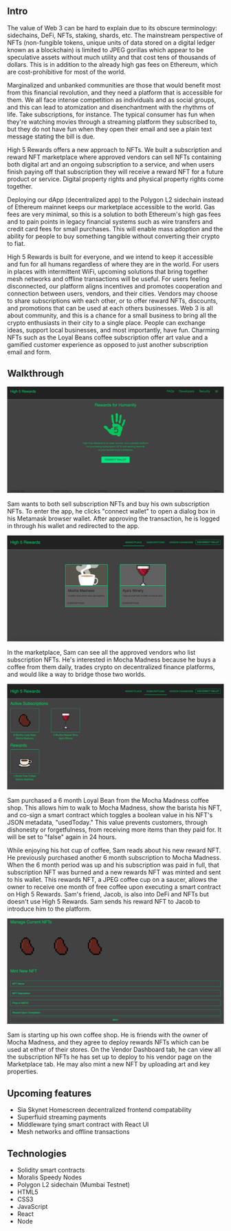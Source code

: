 ## Intro

The value of Web 3 can be hard to explain due to its obscure terminology: sidechains, DeFi, NFTs, staking, shards, etc. The mainstream perspective of NFTs (non-fungible tokens, unique units of data stored on a digital ledger known as a blockchain) is limited to JPEG gorillas which appear to be speculative assets without much utility and that cost tens of thousands of dollars. This is in addition to the already high gas fees on Ethereum, which are cost-prohibitive for most of the world. 

Marginalized and unbanked communities are those that would benefit most from this financial revolution, and they need a platform that is accessible for them. We all face intense competition as individuals and as social groups, and this can lead to atomization and disenchantment with the rhythms of life. Take subscriptions, for instance. The typical consumer has fun when they're watching movies through a streaming platform they subscribed to, but they do not have fun when they open their email and see a plain text message stating the bill is due.

High 5 Rewards offers a new approach to NFTs. We built a subscription and reward NFT marketplace where approved vendors can sell NFTs containing both digital art and an ongoing subscription to a service, and when users finish paying off that subscription they will receive a reward NFT for a future product or service. Digital property rights and physical property rights come together. 

Deploying our dApp (decentralized app) to the Polygon L2 sidechain instead of Ethereum mainnet keeps our marketplace accessible to the world. Gas fees are very minimal, so this is a solution to both Ethereum's high gas fees and to pain points in legacy financial systems such as wire transfers and credit card fees for small purchases. This will enable mass adoption and the ability for people to buy something tangible without converting their crypto to fiat.

High 5 Rewards is built for everyone, and we intend to keep it accessible and fun for all humans regardless of where they are in the world. For users in places with intermittent WiFi, upcoming solutions that bring together mesh networks and offline transactions will be useful. For users feeling disconnected, our platform aligns incentives and promotes cooperation and connection between users, vendors, and their cities. Vendors may choose to share subscriptions with each other, or to offer reward NFTs, discounts, and promotions that can be used at each others businesses. Web 3 is all about community, and this is a chance for a small business to bring all the crypto enthusiasts in their city to a single place. People can exchange ideas, support local businesses, and most importantly, have fun. Charming NFTs such as the Loyal Beans coffee subscription offer art value and a gamified customer experience as opposed to just another subscription email and form.



## Walkthrough

![landing](https://github.com/high5rewards/high5rewards/blob/main/client/src/screenshots/0landing.png?raw=true)

Sam wants to both sell subscription NFTs and buy his own subscription NFTs. To enter the app, he clicks "connect wallet" to open a dialog box in his Metamask browser wallet. After approving the transaction, he is logged in through his wallet and redirected to the app.

![marketplace](https://github.com/high5rewards/high5rewards/blob/main/client/src/screenshots/1market.png?raw=true)

In the marketplace, Sam can see all the approved vendors who list subscription NFTs. He's interested in Mocha Madness because he buys a coffee from them daily, trades crypto on decentralized finance platforms, and would like a way to bridge those two worlds.

![subscriptions](https://github.com/high5rewards/high5rewards/blob/main/client/src/screenshots/2subscriptions.png?raw=true)

Sam purchased a 6 month Loyal Bean from the Mocha Madness coffee shop. This allows him to walk to Mocha Madness, show the barista his NFT, and co-sign a smart contract which toggles a boolean value in his NFT's JSON metadata, "usedToday." This value prevents customers, through dishonesty or forgetfulness, from receiving more items than they paid for. It will be set to "false" again in 24 hours. 

While enjoying his hot cup of coffee, Sam reads about his new reward NFT. He previously purchased another 6 month subscription to Mocha Madness. When the 6 month period was up and his subscription was paid in full, that subscription NFT was burned and a new rewards NFT was minted and sent to his wallet. This rewards NFT, a JPEG coffee cup on a saucer, allows the owner to receive one month of free coffee upon executing a smart contract on High 5 Rewards. Sam's friend, Jacob, is also into DeFi and NFTs but doesn't use High 5 Rewards. Sam sends his reward NFT to Jacob to introduce him to the platform. 

![vendor](https://github.com/high5rewards/high5rewards/blob/main/client/src/screenshots/3vendor.png?raw=true)

Sam is starting up his own coffee shop. He is friends with the owner of Mocha Madness, and they agree to deploy rewards NFTs which can be used at either of their stores. On the Vendor Dashboard tab, he can view all the subscription NFTs he has set up to deploy to his vendor page on the Marketplace tab. He may also mint a new NFT by uploading art and key properties.  


## Upcoming features

- Sia Skynet Homescreen decentralized frontend compatability 
- Superfluid streaming payments
- Middleware tying smart contract with React UI
- Mesh networks and offline transactions

## Technologies

- Solidity smart contracts
- Moralis Speedy Nodes
- Polygon L2 sidechain (Mumbai Testnet) 
- HTML5
- CSS3
- JavaScript
- React
- Node
